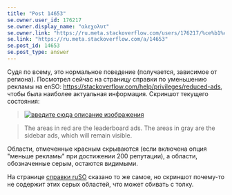 ```yaml
---
title: "Post 14653"
se.owner.user_id: 176217
se.owner.display_name: "αλεχολυτ"
se.owner.link: "https://ru.meta.stackoverflow.com/users/176217/%ce%b1%ce%bb%ce%b5%cf%87%ce%bf%ce%bb%cf%85%cf%84"
se.link: "https://ru.meta.stackoverflow.com/a/14653"
se.post_id: 14653
se.post_type: answer
---
```

<p>Судя по всему, это нормальное поведение (получается, зависимое от региона). Посмотрел сейчас на страницу справки по уменьшению рекламы на enSO: <a href="https://stackoverflow.com/help/privileges/reduced-ads">https://stackoverflow.com/help/privileges/reduced-ads</a>, чтобы была наиболее актуальная информация. Скриншот текущего состояния:</p>
<blockquote>
<p><a href="https://i.sstatic.net/wjD35xxY.png" rel="nofollow noreferrer"><img src="https://i.sstatic.net/wjD35xxY.png" alt="введите сюда описание изображения" /></a></p>
</blockquote>
<blockquote>
<p>The areas in red are the leaderboard ads. The areas in gray are the sidebar ads, which will remain visible.</p>
</blockquote>
<p>Области, отмеченные красным скрываются (если включена опция &quot;меньше рекламы&quot; при достижении 200 репутации), а области, обозначенные серым, остаются видимыми.</p>
<p>На странице <a href="https://ru.stackoverflow.com/help/privileges/reduced-ads">справки ruSO</a> сказано то же самое, но скриншот почему-то не содержит этих серых областей, что может сбивать с толку.</p>
